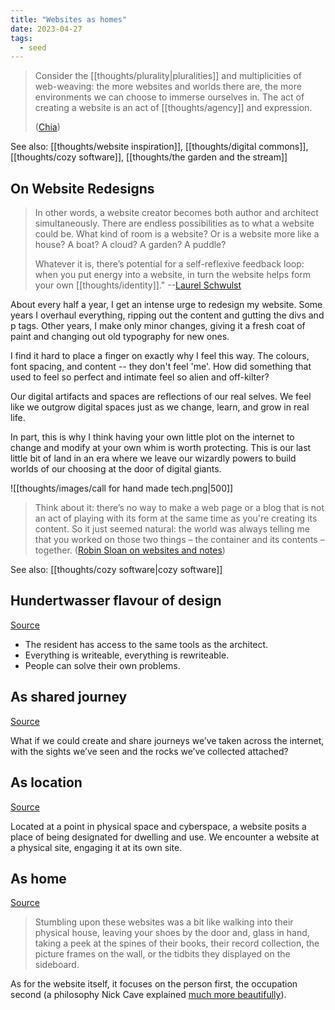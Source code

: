 ```yaml
---
title: "Websites as homes"
date: 2023-04-27
tags:
  - seed
---
```


> Consider the [[thoughts/plurality|pluralities]] and multiplicities of web-weaving: the more websites and worlds there are, the more environments we can choose to immerse ourselves in. The act of creating a website is an act of [[thoughts/agency]] and expression.
>
> ([Chia](https://chias.website/manifesto/))

See also: [[thoughts/website inspiration]], [[thoughts/digital commons]], [[thoughts/cozy software]], [[thoughts/the garden and the stream]]

## On Website Redesigns

> In other words, a website creator becomes both author and architect simultaneously. There are endless possibilities as to what a website could be. What kind of room is a website? Or is a website more like a house? A boat? A cloud? A garden? A puddle?
>
> Whatever it is, there’s potential for a self-reflexive feedback loop: when you put energy into a website, in turn the website helps form your own [[thoughts/identity]]." --[Laurel Schwulst](https://thecreativeindependent.com/essays/laurel-schwulst-my-website-is-a-shifting-house-next-to-a-river-of-knowledge-what-could-yours-be/)

About every half a year, I get an intense urge to redesign my website. Some years I overhaul everything, ripping out the content and gutting the divs and p tags. Other years, I make only minor changes, giving it a fresh coat of paint and changing out old typography for new ones.

I find it hard to place a finger on exactly why I feel this way. The colours, font spacing, and content -- they don't feel 'me'. How did something that used to feel so perfect and intimate feel so alien and off-kilter?

Our digital artifacts and spaces are reflections of our real selves. We feel like we outgrow digital spaces just as we change, learn, and grow in real life.

In part, this is why I think having your own little plot on the internet to change and modify at your own whim is worth protecting. This is our last little bit of land in an era where we leave our wizardly powers to build worlds of our choosing at the door of digital giants.

![[thoughts/images/call for hand made tech.png|500]]

> Think about it: there’s no way to make a web page or a blog that is not an act of playing with its form at the same time as you're creating its content. So it just seemed natural: the world was always telling me that you worked on those two things – the container and its contents – together. ([Robin Sloan on websites and notes](https://every.to/superorganizers/tasting-notes-with-robin-sloan-25629085))

See also: [[thoughts/cozy software|cozy software]]

## Hundertwasser flavour of design

[Source](https://hundertwasser.com/en/texts/verschimmelungsmanifest_gegen_den_rationalismus_in_der_architektur)

- The resident has access to the same tools as the architect.
- Everything is writeable, everything is rewriteable.
- People can solve their own problems.

## As shared journey

[Source](https://garden.vincentli.space/making-a-place-on-the-web---garden)

What if we could create and share journeys we’ve taken across the internet, with the sights we’ve seen and the rocks we’ve collected attached?

## As location

[Source](https://chias.website/manifesto/)

Located at a point in physical space and cyberspace, a website posits a place of being designated for dwelling and use. We encounter a website at a physical site, engaging it at its own site.

## As home

[Source](https://www.daniel.pizza/writing/building-home-web)

> Stumbling upon these websites was a bit like walking into their physical house, leaving your shoes by the door and, glass in hand, taking a peek at the spines of their books, their record collection, the picture frames on the wall, or the tidbits they displayed on the sideboard.

As for the website itself, it focuses on the person first, the occupation second (a philosophy Nick Cave explained [much more beautifully](https://www.youtube.com/watch?v=kWivlKQyxjU)).
